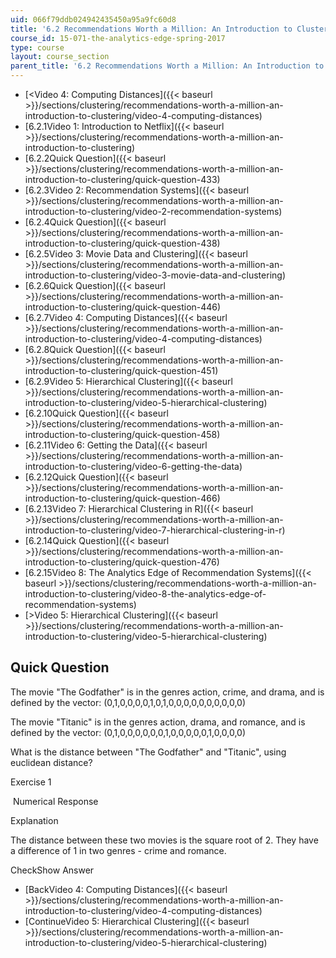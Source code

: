 ```yaml
---
uid: 066f79ddb024942435450a95a9fc60d8
title: '6.2 Recommendations Worth a Million: An Introduction to Clustering '
course_id: 15-071-the-analytics-edge-spring-2017
type: course
layout: course_section
parent_title: '6.2 Recommendations Worth a Million: An Introduction to Clustering '
---
```


*   [<Video 4: Computing Distances]({{< baseurl >}}/sections/clustering/recommendations-worth-a-million-an-introduction-to-clustering/video-4-computing-distances)
*   [6.2.1Video 1: Introduction to Netflix]({{< baseurl >}}/sections/clustering/recommendations-worth-a-million-an-introduction-to-clustering)
*   [6.2.2Quick Question]({{< baseurl >}}/sections/clustering/recommendations-worth-a-million-an-introduction-to-clustering/quick-question-433)
*   [6.2.3Video 2: Recommendation Systems]({{< baseurl >}}/sections/clustering/recommendations-worth-a-million-an-introduction-to-clustering/video-2-recommendation-systems)
*   [6.2.4Quick Question]({{< baseurl >}}/sections/clustering/recommendations-worth-a-million-an-introduction-to-clustering/quick-question-438)
*   [6.2.5Video 3: Movie Data and Clustering]({{< baseurl >}}/sections/clustering/recommendations-worth-a-million-an-introduction-to-clustering/video-3-movie-data-and-clustering)
*   [6.2.6Quick Question]({{< baseurl >}}/sections/clustering/recommendations-worth-a-million-an-introduction-to-clustering/quick-question-446)
*   [6.2.7Video 4: Computing Distances]({{< baseurl >}}/sections/clustering/recommendations-worth-a-million-an-introduction-to-clustering/video-4-computing-distances)
*   [6.2.8Quick Question]({{< baseurl >}}/sections/clustering/recommendations-worth-a-million-an-introduction-to-clustering/quick-question-451)
*   [6.2.9Video 5: Hierarchical Clustering]({{< baseurl >}}/sections/clustering/recommendations-worth-a-million-an-introduction-to-clustering/video-5-hierarchical-clustering)
*   [6.2.10Quick Question]({{< baseurl >}}/sections/clustering/recommendations-worth-a-million-an-introduction-to-clustering/quick-question-458)
*   [6.2.11Video 6: Getting the Data]({{< baseurl >}}/sections/clustering/recommendations-worth-a-million-an-introduction-to-clustering/video-6-getting-the-data)
*   [6.2.12Quick Question]({{< baseurl >}}/sections/clustering/recommendations-worth-a-million-an-introduction-to-clustering/quick-question-466)
*   [6.2.13Video 7: Hierarchical Clustering in R]({{< baseurl >}}/sections/clustering/recommendations-worth-a-million-an-introduction-to-clustering/video-7-hierarchical-clustering-in-r)
*   [6.2.14Quick Question]({{< baseurl >}}/sections/clustering/recommendations-worth-a-million-an-introduction-to-clustering/quick-question-476)
*   [6.2.15Video 8: The Analytics Edge of Recommendation Systems]({{< baseurl >}}/sections/clustering/recommendations-worth-a-million-an-introduction-to-clustering/video-8-the-analytics-edge-of-recommendation-systems)
*   [\>Video 5: Hierarchical Clustering]({{< baseurl >}}/sections/clustering/recommendations-worth-a-million-an-introduction-to-clustering/video-5-hierarchical-clustering)

Quick Question
--------------

The movie "The Godfather" is in the genres action, crime, and drama, and is defined by the vector: (0,1,0,0,0,0,1,0,1,0,0,0,0,0,0,0,0,0,0)

The movie "Titanic" is in the genres action, drama, and romance, and is defined by the vector: (0,1,0,0,0,0,0,0,1,0,0,0,0,0,1,0,0,0,0)

What is the distance between "The Godfather" and "Titanic", using euclidean distance?

Exercise 1

&nbsp;Numerical Response&nbsp;

Explanation

The distance between these two movies is the square root of 2. They have a difference of 1 in two genres - crime and romance.

CheckShow Answer

*   [BackVideo 4: Computing Distances]({{< baseurl >}}/sections/clustering/recommendations-worth-a-million-an-introduction-to-clustering/video-4-computing-distances)
*   [ContinueVideo 5: Hierarchical Clustering]({{< baseurl >}}/sections/clustering/recommendations-worth-a-million-an-introduction-to-clustering/video-5-hierarchical-clustering)